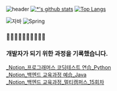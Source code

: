 ![header](https://capsule-render.vercel.app/api?type=shark&color=auto&height=300&section=header&text=LEE%20ZEUS&fontSize=70)
[![*'s github stats](https://github-readme-stats.vercel.app/api?username=Lee-Jewoo)](https://github.com/Lee-Jewoo)
[![Top Langs](https://github-readme-stats.vercel.app/api/top-langs/?username=Lee-Jewoo)](https://github.com/Lee-Jewoo/github-readme-stats)<br>

![자바](https://img.shields.io/badge/-자바-007396?style=flat&logo=Java&logoColor=ffffff)
![Spring](https://img.shields.io/badge/-Spring-6DB33F?style=for-the-badge&logo=Spring&logoColor=white)


### 🥔🥔🥔🥔🥔🥔🥔🥔🥔🥔<br>
### 개발자가 되기 위한 과정을 기록했습니다.
[_Notion_프로그래머스 코딩테스트 연습_Python](https://2zeus.notion.site/Python-dfbe8994b5594d62a3772c7c89660407?pvs=4)<br>
[_Notion_백엔드 교육과정 예습_Java](https://2zeus.notion.site/Java-f7466b9fee6f486fb4eefe35f00acb13?pvs=4)<br>
[_Notion_백엔드 교육과정_멀티캠퍼스_15회차](https://2zeus.notion.site/KDT-acc2885514d84aa4a1d714f37fc2dae6?pvs=4)<br>



